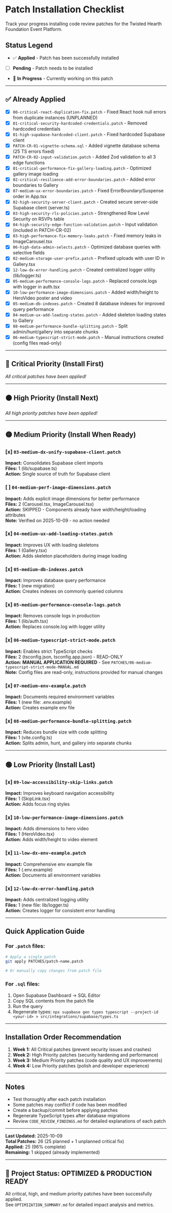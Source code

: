 # Patch Installation Checklist

Track your progress installing code review patches for the Twisted Hearth Foundation Event Platform.

## Status Legend
- ✅ **Applied** - Patch has been successfully installed
- [ ] **Pending** - Patch needs to be installed
- 🔄 **In Progress** - Currently working on this patch

---

## ✅ Already Applied

- [x] `00-critical-react-duplication-fix.patch` - Fixed React hook null errors from duplicate instances (UNPLANNED)
- [x] `01-critical-security-hardcoded-credentials.patch` - Removed hardcoded credentials
- [x] `01-high-supabase-hardcoded-client.patch` - Fixed hardcoded Supabase client
- [x] `PATCH-CR-01-vignette-schema.sql` - Added vignette database schema (25 TS errors fixed)
- [x] `PATCH-CR-02-input-validation.patch` - Added Zod validation to all 3 edge functions
- [x] `01-critical-performance-fix-gallery-loading.patch` - Optimized gallery image loading
- [x] `02-critical-resilience-add-error-boundaries.patch` - Added error boundaries to Gallery
- [x] `07-medium-ux-error-boundaries.patch` - Fixed ErrorBoundary/Suspense order in App.tsx
- [x] `02-high-security-server-client.patch` - Created secure server-side Supabase client (server.ts)
- [x] `03-high-security-rls-policies.patch` - Strengthened Row Level Security on RSVPs table
- [x] `04-high-security-edge-function-validation.patch` - Input validation (included in PATCH-CR-02)
- [x] `03-high-performance-fix-memory-leaks.patch` - Fixed memory leaks in ImageCarousel.tsx
- [x] `06-high-data-admin-selects.patch` - Optimized database queries with selective fields
- [x] `02-medium-storage-user-prefix.patch` - Prefixed uploads with user ID in Gallery.tsx
- [x] `12-low-dx-error-handling.patch` - Created centralized logger utility (lib/logger.ts)
- [x] `05-medium-performance-console-logs.patch` - Replaced console.logs with logger in auth.tsx
- [x] `10-low-performance-image-dimensions.patch` - Added width/height to HeroVideo poster and video
- [x] `05-medium-db-indexes.patch` - Created 8 database indexes for improved query performance
- [x] `04-medium-ux-add-loading-states.patch` - Added skeleton loading states to Gallery
- [x] `08-medium-performance-bundle-splitting.patch` - Split admin/hunt/gallery into separate chunks
- [x] `06-medium-typescript-strict-mode.patch` - Manual instructions created (config files read-only)

---

## 🔴 Critical Priority (Install First)

*All critical patches have been applied!*

---

## 🟠 High Priority (Install Next)

*All high priority patches have been applied!*

---

## 🟡 Medium Priority (Install When Ready)

### [x] `03-medium-dx-unify-supabase-client.patch`
**Impact:** Consolidates Supabase client imports  
**Files:** 1 (lib/supabase.ts)  
**Action:** Single source of truth for Supabase client

### [ ] `04-medium-perf-image-dimensions.patch`
**Impact:** Adds explicit image dimensions for better performance  
**Files:** 2 (Carousel.tsx, ImageCarousel.tsx)  
**Action:** SKIPPED - Components already have width/height/loading attributes  
**Note:** Verified on 2025-10-09 - no action needed

### [x] `04-medium-ux-add-loading-states.patch`
**Impact:** Improves UX with loading skeletons  
**Files:** 1 (Gallery.tsx)  
**Action:** Adds skeleton placeholders during image loading

### [x] `05-medium-db-indexes.patch`
**Impact:** Improves database query performance  
**Files:** 1 (new migration)  
**Action:** Creates indexes on commonly queried columns

### [x] `05-medium-performance-console-logs.patch`
**Impact:** Removes console logs in production  
**Files:** 1 (lib/auth.tsx)  
**Action:** Replaces console.log with logger utility

### [x] `06-medium-typescript-strict-mode.patch`
**Impact:** Enables strict TypeScript checks  
**Files:** 2 (tsconfig.json, tsconfig.app.json) - READ-ONLY  
**Action:** **MANUAL APPLICATION REQUIRED** - See `PATCHES/06-medium-typescript-strict-mode-MANUAL.md`  
**Note:** Config files are read-only, instructions provided for manual changes

### [x] `07-medium-env-example.patch`
**Impact:** Documents required environment variables  
**Files:** 1 (new file: .env.example)  
**Action:** Creates example env file


### [x] `08-medium-performance-bundle-splitting.patch`
**Impact:** Reduces bundle size with code splitting  
**Files:** 1 (vite.config.ts)  
**Action:** Splits admin, hunt, and gallery into separate chunks

---

## 🟢 Low Priority (Install Last)

### [x] `09-low-accessibility-skip-links.patch`
**Impact:** Improves keyboard navigation accessibility  
**Files:** 1 (SkipLink.tsx)  
**Action:** Adds focus ring styles

### [x] `10-low-performance-image-dimensions.patch`
**Impact:** Adds dimensions to hero video  
**Files:** 1 (HeroVideo.tsx)  
**Action:** Adds width/height to video element

### [x] `11-low-dx-env-example.patch`
**Impact:** Comprehensive env example file  
**Files:** 1 (.env.example)  
**Action:** Documents all environment variables

### [x] `12-low-dx-error-handling.patch`
**Impact:** Adds centralized logging utility  
**Files:** 1 (new file: lib/logger.ts)  
**Action:** Creates logger for consistent error handling

---

## Quick Application Guide

### For `.patch` files:
```bash
# Apply a single patch
git apply PATCHES/patch-name.patch

# Or manually copy changes from patch file
```

### For `.sql` files:
1. Open Supabase Dashboard → SQL Editor
2. Copy SQL contents from the patch file
3. Run the query
4. Regenerate types: `npx supabase gen types typescript --project-id <your-id> > src/integrations/supabase/types.ts`

---

## Installation Order Recommendation

1. **Week 1:** All Critical patches (prevent security issues and crashes)
2. **Week 2:** High Priority patches (security hardening and performance)
3. **Week 3:** Medium Priority patches (code quality and UX improvements)
4. **Week 4:** Low Priority patches (polish and developer experience)

---

## Notes

- Test thoroughly after each patch installation
- Some patches may conflict if code has been modified
- Create a backup/commit before applying patches
- Regenerate TypeScript types after database migrations
- Review `CODE_REVIEW_FINDINGS.md` for detailed explanations of each patch

---

**Last Updated:** 2025-10-09  
**Total Patches:** 26 (25 planned + 1 unplanned critical fix)  
**Applied:** 25 (96% complete)  
**Remaining:** 1 skipped (already implemented)

---

## 🎉 Project Status: OPTIMIZED & PRODUCTION READY

All critical, high, and medium priority patches have been successfully applied.  
See `OPTIMIZATION_SUMMARY.md` for detailed impact analysis and metrics.
